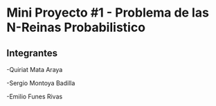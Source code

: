# Mini Proyecto #1 - Problema de las N-Reinas Probabilistico
## Integrantes
-Quiriat Mata Araya

-Sergio Montoya Badilla

-Emilio Funes Rivas
